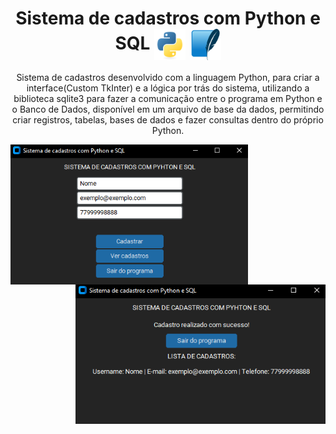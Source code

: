<h1 align="center">
 Sistema de cadastros com Python e SQL
 <img align="center" alt="Python" height="50" width="50" src="https://raw.githubusercontent.com/devicons/devicon/master/icons/python/python-original.svg">
 <img align="center" alt="SQLite" height="50" width="50" src="https://raw.githubusercontent.com/devicons/devicon/master/icons/sqlite/sqlite-original.svg">
</h1>
<p align="center">Sistema de cadastros desenvolvido com a linguagem Python, para criar a interface(Custom TkInter) e a lógica por trás do sistema, utilizando a biblioteca sqlite3 para fazer a comunicação entre o programa em Python e o Banco de Dados, disponível em um arquivo de base da dados, permitindo criar registros, tabelas, bases de dados e fazer consultas dentro do próprio Python.</p>

<div>
<p><img align="left" src="prints_img/Screenshot_1.png" width=380/></p>
 
<p><img align="right" src="prints_img/Screenshot_2.png" width=400/></p>
</div>
